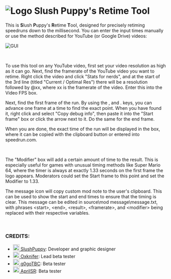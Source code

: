 # ![Logo](https://i.imgur.com/FohZNXF.png)  Slush Puppy's Retime Tool

This is **S**lush **P**uppy's **R**etime **T**ool, designed for precisely retiming speedruns down to the millisecond. You can enter the input times manually or use the method described for YouTube (or Google Drive) videos:

![GUI](https://i.imgur.com/gRf9fz8.png)

&nbsp;

To use this tool on any YouTube video, first set your video resolution as high as it can go. Next, find the framerate of the YouTube video you want to retime. Right click the video and click "Stats for nerds", and at the start of the 3rd line (titled "Current / Optimal Res") there will be a resolution followed by @xx, where xx is the framerate of the video. Enter this into the Video FPS box.

Next, find the first frame of the run. By using the , and . keys, you can advance one frame at a time to find the exact point. When you have found it, right click and select "Copy debug info", then paste it into the "Start frame" box or click the arrow next to it.
Do the same for the end frame.

When you are done, the exact time of the run will be displayed in the box, where it can be copied with the clipboard button or entered into speedrun.com.

&nbsp;

The "Modifier" box will add a certain amount of time to the result. This is especially useful for games with unusual timing methods like Super Mario 64, where the timer is always at exactly 1.33 seconds on the first frame the logo appears. Moderators could set the Start frame to this point and set the Modifier to 1.33.

The message icon will copy custom mod note to the user's clipboard. This can be used to show the start and end times to ensure that the timing is clear. This message can be edited in source\mod message\message.txt, with phrases \<start>, \<end>, \<result>, \<framerate>, and \<modifier> being replaced with their respective variables.

&nbsp;

### CREDITS:
- <a href="https://www.speedrun.com/users/SlushPuppy"><img src="https://www.speedrun.com/static/user/kj9yqywx/image.png" width=20 height=20> SlushPuppy</a>: Developer and graphic designer
- <a href="https://www.speedrun.com/users/Oxknifer"><img src="https://www.speedrun.com/static/user/68wlgyzj/image.png" width=20 height=20> Oxknifer</a>: Lead beta tester
- <a href="https://www.speedrun.com/users/g0goTBC"><img src="https://www.speedrun.com/static/user/48ge292j/image.png" width=20 height=20> g0goTBC</a>: Beta tester
- <a href="https://www.speedrun.com/users/AprilSR"><img src="https://www.speedrun.com/static/user/qjn1mw8m/image.png" width=20 height=20> AprilSR</a>: Beta tester

